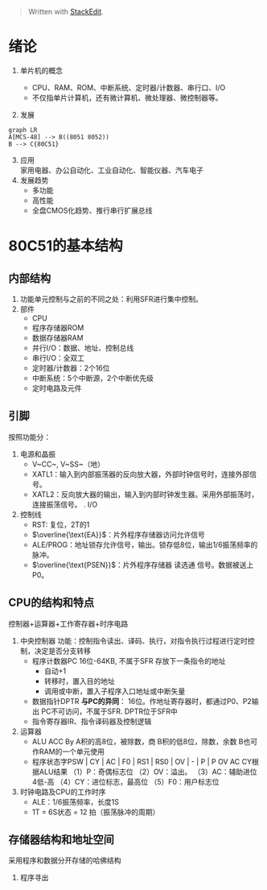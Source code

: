 


> Written with [StackEdit](https://stackedit.io/).  
# 绪论  
1.  单片机的概念    
    -   CPU、RAM、ROM、中断系统、定时器/计数器、串行口、I/O        
    -   不仅指单片计算机，还有微计算机、微处理器、微控制器等。
        
2.  发展  
```mermaid
graph LR
A[MCS-48] --> B((8051 8052))
B --> C{80C51}
```  
3. 应用  
家用电器、办公自动化、工业自动化、智能仪器、汽车电子
4. 发展趋势
	-  多功能
	-  高性能
	-  全盘CMOS化趋势、推行串行扩展总线
# 80C51的基本结构
## 内部结构
1. 功能单元控制与之前的不同之处：利用SFR进行集中控制。
2. 部件
	- CPU
	- 程序存储器ROM
	- 数据存储器RAM
	- 并行I/O：数据、地址、控制总线
	- 串行I/O：全双工
	- 定时器/计数器：2个16位
	- 中断系统：5个中断源，2个中断优先级
	- 定时电路及元件
## 引脚
按照功能分：
1. 电源和晶振
	- V~CC~, V~SS~（地）
	- XATL1：输入到内部振荡器的反向放大器，外部时钟信号时，连接外部信号。
	- XATL2：反向放大器的输出，输入到内部时钟发生器。采用外部振荡时，连接振荡信号。
.  I/O
3. 控制线
	- RST: 复位，2T的1
	- $\overline{\text{EA}}$：片外程序存储器访问允许信号
	- ALE/PROG：地址锁存允许信号，输出。锁存低8位，输出1/6振荡频率的脉冲。
	- $\overline{\text{PSEN}}$：片外程序存储器 读选通 信号。数据被送上P0。
## CPU的结构和特点
控制器+运算器+工作寄存器+时序电路
1. 中央控制器
功能：控制指令读出、译码、执行，对指令执行过程进行定时控制，决定是否分支转移
	- 程序计数器PC
	16位-64KB, 不属于SFR
	存放下一条指令的地址
		- 自动+1
		- 转移时，置入目的地址
		- 调用或中断，置入子程序入口地址或中断矢量
	- 数据指针DPTR
**与PC的异同**：
16位。作地址寄存器时，都通过P0、P2输出
PC不可访问，不属于SFR. DPTR位于SFR中
	- 指令寄存器IR、指令译码器及控制逻辑
2. 运算器
	- ALU ACC By
	A积的高8位，被除数，商
	B积的低8位，除数，余数
	B也可作RAM的一个单元使用
	- 程序状态字PSW
	| CY | AC | F0 | RS1 | RS0 | OV | - | P |
	P OV AC CY根据ALU结果
	（1）P：奇偶标志位
	（2）OV：溢出。
	（3）AC：辅助进位 4低-高
    （4）CY：进位标志，最高位
    （5）F0：用户标志位
3. 时钟电路及CPU的工作时序
	- ALE：1/6振荡频率，长度1S
	- 1T = 6S状态 = 12 拍（振荡脉冲的周期）
## 存储器结构和地址空间
采用程序和数据分开存储的哈佛结构
1. 程序寻出
<!--stackedit_data:
eyJoaXN0b3J5IjpbLTE3MzIyMzc3NjMsMTM1Nzg3NTQwOSwtMT
QwMTY5OTU3Myw2Mjk2ODA0OCwtMTQwMzE0Njg3LC03NTEzMjk4
MTYsLTEzNjQ3NjIzMDYsLTI1MTI1Mjk4MSwxMzk4MzQ3MzQzLC
04ODI0NzgzMTUsMTgyNzI5MzEwMSw3Mzk0NTY3OTYsNDcxMTIy
Njk5LDg5MTQ3NjMzMCwzNzM2Mjg5MzFdfQ==
-->
